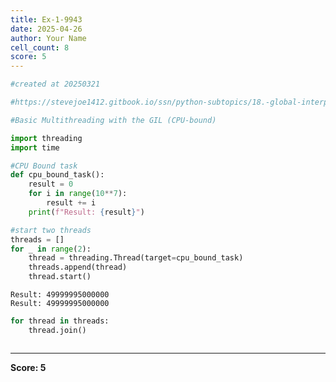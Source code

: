 ```yaml
---
title: Ex-1-9943
date: 2025-04-26
author: Your Name
cell_count: 8
score: 5
---
```


```python
#created at 20250321
```


```python
#https://stevejoe1412.gitbook.io/ssn/python-subtopics/18.-global-interpreter-lock-gil
```


```python
#Basic Multithreading with the GIL (CPU-bound)
```


```python
import threading 
import time
```


```python
#CPU Bound task
def cpu_bound_task():
    result = 0
    for i in range(10**7):
        result += i
    print(f"Result: {result}")
```


```python
#start two threads
threads = []
for _ in range(2):
    thread = threading.Thread(target=cpu_bound_task)
    threads.append(thread)
    thread.start()
```

    Result: 49999995000000
    Result: 49999995000000



```python
for thread in threads:
    thread.join()
```


```python

```


---
**Score: 5**